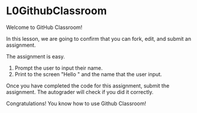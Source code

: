 # L0GithubClassroom
Welcome to GitHub Classroom!

In this lesson, we are going to confirm that you can fork, edit, and submit an assignment. 

The assignment is easy.

1. Prompt the user to input their name.
2. Print to the screen "Hello " and the name that the user input.

Once you have completed the code for this assignment, submit the assignment. The autograder will check if you did it correctly. 

Congratulations! You know how to use Github Classroom!
